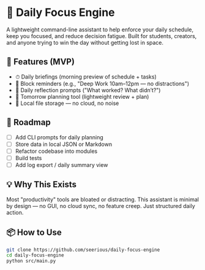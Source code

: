 # 🧠 Daily Focus Engine

A lightweight command-line assistant to help enforce your daily schedule, keep you focused, and reduce decision fatigue. Built for students, creators, and anyone trying to win the day without getting lost in space.

## 🔧 Features (MVP)

- ⏱ Daily briefings (morning preview of schedule + tasks)
- 🧱 Block reminders (e.g., "Deep Work 10am–12pm — no distractions")
- 🧠 Daily reflection prompts ("What worked? What didn’t?")
- 📅 Tomorrow planning tool (lightweight review + plan)
- 📁 Local file storage — no cloud, no noise

## 🚧 Roadmap

- [ ] Add CLI prompts for daily planning
- [ ] Store data in local JSON or Markdown
- [ ] Refactor codebase into modules
- [ ] Build tests
- [ ] Add log export / daily summary view

## 💡 Why This Exists

Most "productivity" tools are bloated or distracting. This assistant is minimal by design — no GUI, no cloud sync, no feature creep. Just structured daily action.

## 📦 How to Use

```bash
git clone https://github.com/seerious/daily-focus-engine
cd daily-focus-engine
python src/main.py

